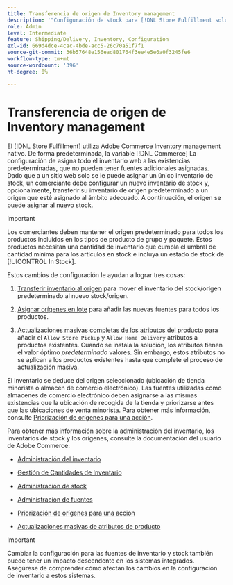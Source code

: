 ```yaml
---
title: Transferencia de origen de Inventory management
description: '"Configuración de stock para [!DNL Store Fulfillment solution] con Adobe Commerce Inventory management. Configure un nuevo inventario de stock y transfiéralo fuera del stock predeterminado para que pueda asignarlo a fuentes configuradas para habilitar las funciones de recogida de tienda requeridas por la solución de adquisición de tiendas".'
role: Admin
level: Intermediate
feature: Shipping/Delivery, Inventory, Configuration
exl-id: 669d4dce-4cac-4bde-acc5-26c70a51f7f1
source-git-commit: 36b57648e156ead801764f3ee4e5e6a0f3245fe6
workflow-type: tm+mt
source-wordcount: '396'
ht-degree: 0%

---
```



# Transferencia de origen de Inventory management

El [!DNL Store Fulfillment] utiliza Adobe Commerce Inventory management nativo. De forma predeterminada, la variable [!DNL Commerce] La configuración de asigna todo el inventario web a las existencias predeterminadas, que no pueden tener fuentes adicionales asignadas. Dado que a un sitio web solo se le puede asignar un único inventario de stock, un comerciante debe configurar un nuevo inventario de stock y, opcionalmente, transferir su inventario de origen predeterminado a un origen que esté asignado al ámbito adecuado. A continuación, el origen se puede asignar al nuevo stock.

>[!IMPORTANT]
>
>Los comerciantes deben mantener el origen predeterminado para todos los productos incluidos en los tipos de producto de grupo y paquete. Estos productos necesitan una cantidad de inventario que cumpla el umbral de cantidad mínima para los artículos en stock e incluya un estado de stock de [!UICONTROL In Stock].

Estos cambios de configuración le ayudan a lograr tres cosas:

1. [Transferir inventario al origen](https://docs.magento.com/user-guide/catalog/inventory-bulk-transfer-inventory.html) para mover el inventario del stock/origen predeterminado al nuevo stock/origen.

1. [Asignar orígenes en lote](https://docs.magento.com/user-guide/catalog/inventory-bulk-assign-sources.html) para añadir las nuevas fuentes para todos los productos.

1. [Actualizaciones masivas completas de los atributos del producto](https://docs.magento.com/user-guide/stores/bulk-product-attribute-update.html) para añadir el `Allow Store Pickup` y `Allow Home Delivery` atributos a productos existentes. Cuando se instala la solución, los atributos tienen el valor óptimo *predeterminado* valores. Sin embargo, estos atributos no se aplican a los productos existentes hasta que complete el proceso de actualización masiva.

El inventario se deduce del origen seleccionado (ubicación de tienda minorista o almacén de comercio electrónico). Las fuentes utilizadas como almacenes de comercio electrónico deben asignarse a las mismas existencias que la ubicación de recogida de la tienda y priorizarse antes que las ubicaciones de venta minorista. Para obtener más información, consulte [Priorización de orígenes para una acción](https://docs.magento.com/user-guide/catalog/inventory-stock-priority.html).

Para obtener más información sobre la administración del inventario, los inventarios de stock y los orígenes, consulte la documentación del usuario de Adobe Commerce:

- [Administración del inventario](https://docs.magento.com/user-guide/catalog/inventory-management.html)

- [Gestión de Cantidades de Inventario](https://docs.magento.com/user-guide/catalog/inventory-manage-inventory-quantities.html)

- [Administración de stock](https://docs.magento.com/user-guide/catalog/inventory-stock.html)

- [Administración de fuentes](https://docs.magento.com/user-guide/catalog/inventory-sources.html)

- [Priorización de orígenes para una acción](https://docs.magento.com/user-guide/catalog/inventory-stock-priority.html)

- [Actualizaciones masivas de atributos de producto](https://docs.magento.com/user-guide/stores/bulk-product-attribute-update.html)


>[!IMPORTANT]
>
>Cambiar la configuración para las fuentes de inventario y stock también puede tener un impacto descendente en los sistemas integrados. Asegúrese de comprender cómo afectan los cambios en la configuración de inventario a estos sistemas.
